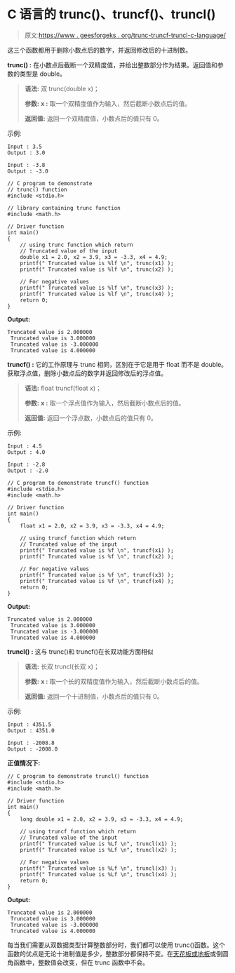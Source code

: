 # C 语言的 trunc()、truncf()、truncl()

> 原文:[https://www . geesforgeks . org/trunc-truncf-truncl-c-language/](https://www.geeksforgeeks.org/trunc-truncf-truncl-c-language/)

这三个函数都用于删除小数点后的数字，并返回修改后的十进制数。

**trunc() :** 在小数点后截断一个双精度值，并给出整数部分作为结果。返回值和参数的类型是 double。

> **语法:**
> 双 trunc(double x)；
> 
> **参数:**
> **x :** 取一个双精度值作为输入，然后截断小数点后的值。
> 
> **返回值:**
> 返回一个双精度值，小数点后的值只有 0。

示例:

```
Input : 3.5
Output : 3.0

Input : -3.8
Output : -3.0

```

```
// C program to demonstrate 
// trunc() function
#include <stdio.h>

// library containing trunc function
#include <math.h>     

// Driver function
int main()
{
    // using trunc function which return
    // Truncated value of the input 
    double x1 = 2.0, x2 = 3.9, x3 = -3.3, x4 = 4.9;
    printf(" Truncated value is %lf \n", trunc(x1) );
    printf(" Truncated value is %lf \n", trunc(x2) );

    // For negative values
    printf(" Truncated value is %lf \n", trunc(x3) );
    printf(" Truncated value is %lf \n", trunc(x4) ); 
    return 0;
}
```

**Output:**

```
Truncated value is 2.000000 
 Truncated value is 3.000000 
 Truncated value is -3.000000 
 Truncated value is 4.000000

```

**truncf() :** 它的工作原理与 trunc 相同，区别在于它是用于 float 而不是 double。获取浮点值，删除小数点后的数字并返回修改后的浮点值。

> **语法:**
> float truncf(float x)；
> 
> **参数:**
> **x :** 取一个浮点值作为输入，然后截断小数点后的值。
> 
> **返回值:**
> 返回一个浮点数，小数点后的值只有 0。

示例:

```
Input : 4.5
Output : 4.0

Input : -2.8
Output : -2.0

```

```
// C program to demonstrate truncf() function
#include <stdio.h>
#include <math.h>     

// Driver function
int main()
{
    float x1 = 2.0, x2 = 3.9, x3 = -3.3, x4 = 4.9;

    // using truncf function which return
    // Truncated value of the input 
    printf(" Truncated value is %f \n", truncf(x1) );
    printf(" Truncated value is %f \n", truncf(x2) );

    // For negative values
    printf(" Truncated value is %f \n", truncf(x3) );
    printf(" Truncated value is %f \n", truncf(x4) ); 
    return 0;
}
```

**Output:**

```
Truncated value is 2.000000 
 Truncated value is 3.000000 
 Truncated value is -3.000000 
 Truncated value is 4.000000

```

**truncl() :** 这与 trunc()和 truncf()在长双功能方面相似

> **语法:**
> 长双 truncl(长双 x)；
> 
> **参数:**
> **x :** 取一个长的双精度值作为输入，然后截断小数点后的值。
> 
> **返回值:**
> 返回一个十进制值，小数点后的值只有 0。

示例:

```
Input : 4351.5
Output : 4351.0

Input : -2008.8
Output : -2008.0

```

**正值情况下:**

```
// C program to demonstrate truncl() function
#include <stdio.h>
#include <math.h>     

// Driver function
int main()
{
    long double x1 = 2.0, x2 = 3.9, x3 = -3.3, x4 = 4.9;

    // using truncf function which return
    // Truncated value of the input 
    printf(" Truncated value is %Lf \n", truncl(x1) );
    printf(" Truncated value is %Lf \n", truncl(x2) );

    // For negative values
    printf(" Truncated value is %Lf \n", truncl(x3) );
    printf(" Truncated value is %Lf \n", truncl(x4) ); 
    return 0;
}
```

**Output:**

```
Truncated value is 2.000000 
 Truncated value is 3.000000 
 Truncated value is -3.000000 
 Truncated value is 4.000000

```

每当我们需要从双数据类型计算整数部分时，我们都可以使用 trunc()函数。这个函数的优点是无论十进制值是多少，整数部分都保持不变。在[天花板或地板](https://www.geeksforgeeks.org/ceil-floor-functions-cpp/)或倒圆角函数中，整数值会改变，但在 trunc 函数中不会。